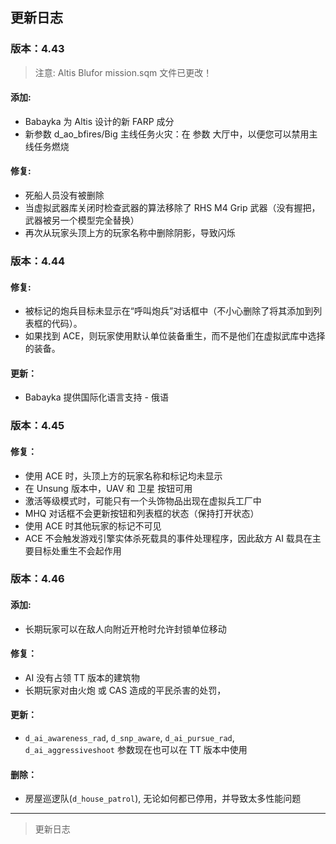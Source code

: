 ## 更新日志

### 版本：4.43

> 注意: Altis Blufor mission.sqm 文件已更改！

#### 添加:
- Babayka 为 Altis 设计的新 FARP 成分
- 新参数 d_ao_bfires/Big 主线任务火灾：在 参数 大厅中，以便您可以禁用主线任务燃烧
#### 修复: 
- 死船人员没有被删除
- 当虚拟武器库关闭时检查武器的算法移除了 RHS M4 Grip 武器（没有握把，武器被另一个模型完全替换）
- 再次从玩家头顶上方的玩家名称中删除阴影，导致闪烁

### 版本：4.44

#### 修复:
- 被标记的炮兵目标未显示在“呼叫炮兵”对话框中（不小心删除了将其添加到列表框的代码）。
- 如果找到 ACE，则玩家使用默认单位装备重生，而不是他们在虚拟武库中选择的装备。
#### 更新：
- Babayka 提供国际化语言支持 - 俄语

### 版本：4.45

#### 修复：
- 使用 ACE 时，头顶上方的玩家名称和标记均未显示
- 在 Unsung 版本中，UAV 和 卫星 按钮可用
- 激活等级模式时，可能只有一个头饰物品出现在虚拟兵工厂中
- MHQ 对话框不会更新按钮和列表框的状态（保持打开状态）
- 使用 ACE 时其他玩家的标记不可见
- ACE 不会触发游戏引擎实体杀死载具的事件处理程序，因此敌方 AI 载具在主要目标处重生不会起作用

### 版本：4.46
#### 添加:
- 长期玩家可以在敌人向附近开枪时允许封锁单位移动
#### 修复：
- AI 没有占领 TT 版本的建筑物
- 长期玩家对由火炮 或 CAS 造成的平民杀害的处罚，
#### 更新：
- `d_ai_awareness_rad`, `d_snp_aware`, `d_ai_pursue_rad`, `d_ai_aggressiveshoot` 参数现在也可以在 TT 版本中使用
#### 删除：
- 房屋巡逻队(`d_house_patrol`), 无论如何都已停用，并导致太多性能问题



- - - - - - - - - -
> 更新日志